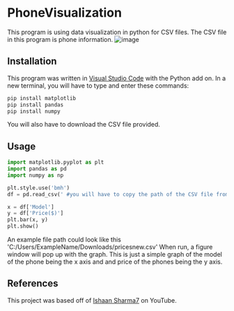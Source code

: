 # PhoneVisualization
This program is using data visualization in python for CSV files. The CSV file in this program is phone information. 
![image](https://github.com/user-attachments/assets/39fabcf0-a51c-4e76-9686-ba9f2e22c306)

## Installation 
This program was written in [Visual Studio Code](https://code.visualstudio.com/download) with the Python add on. In a new terminal, you will have to type and enter these commands: 
```bash
pip install matplotlib
pip install pandas
pip install numpy
```
You will also have to download the CSV file provided. 

## Usage

```python
import matplotlib.pyplot as plt
import pandas as pd 
import numpy as np

plt.style.use('bmh')
df = pd.read_csv(' #you will have to copy the path of the CSV file from your downloads. Use forward slashes since python cannot recognize backward slashes # pricesnew.csv')

x = df['Model']
y = df['Price($)']
plt.bar(x, y)
plt.show()
```

An example file path could look like this 'C:/Users/ExampleName/Downloads/pricesnew.csv'
When run, a figure window will pop up with the graph. This is just a simple graph of the model of the phone being the x axis and and price of the phones being the y axis. 

## References 
This project was based off of [Ishaan Sharma7](https://www.youtube.com/@IshaanSharma7) on YouTube. 
